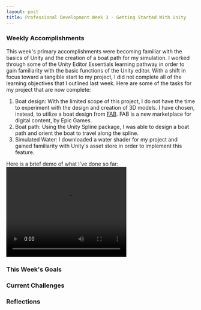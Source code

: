 ```yaml
---
layout: post
title: Professional Development Week 3 - Getting Started With Unity
---
```

### Weekly Accomplishments
This week's primary accomplishments were becoming familiar with the basics of Unity and the creation of a boat path for my simulation.  I worked through some of the Unity Editor Essentials learning pathway in order to gain familiarity with the basic functions of the Unity editor.  With a shift in focus toward a tangible start to my project, I did not complete all of the learning objectives that I outlined last week.  Here are some of the tasks for my project that are now complete:

1. Boat design:  With the limited scope of this project, I do not have the time to experiment with the design and creation of 3D models.  I have chosen, instead, to utilize a boat design from [FAB](https://www.fab.com).  FAB is a new marketplace for digital content, by Epic Games.
2. Boat path: Using the Unity Spline package, I was able to design a boat path and orient the boat to travel along the spline.
3. Simulated Water: I downloaded a water shader for my project and gained familiarity with Unity's asset store in order to implement this feature.

Here is a brief demo of what I've done so far:
<video width="320" height="240" controls>
  <source src="{{ site.baseurl }}images/Unity_Spline.mov" type="video/quicktime">
</video>
### This Week's Goals

### Current Challenges

### Reflections

